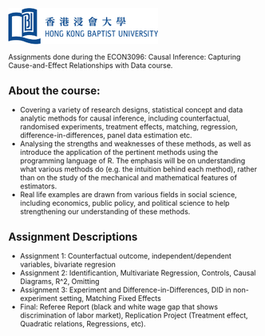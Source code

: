 <img src="hkbu.png" alt="hkbu" width="300"/> 

Assignments done during the ECON3096: Causal Inference: Capturing Cause-and-Effect Relationships with Data course.

## About the course:

- Covering a variety of research designs, statistical concept and data analytic methods for causal inference, including counterfactual, randomised experiments, treatment effects, matching, regression, difference-in-differences, panel data estimation etc.
- Analysing the strengths and weaknesses of these methods, as well as introduce the application of the pertinent methods using the programming language of R. The emphasis will be on understanding what various methods do (e.g. the intuition behind each method), rather than on the study of the mechanical and mathematical features of estimators. 
- Real life examples are drawn from various fields in social science, including economics, public policy, and political science to help strengthening our understanding of these methods.

## Assignment Descriptions

* Assignment 1: Counterfactual outcome, independent/dependent variables, bivariate regresion
* Assignment 2: Identificantion, Multivariate Regression, Controls, Causal Diagrams, R^2, Omitting
* Assignment 3: Experiment and Difference-in-Differences, DID in non-experiment setting, Matching Fixed Effects
* Final: Referee Report (black and white wage gap that shows discrimination of labor market), Replication Project (Treatment effect, Quadratic relations, Regressions, etc).
